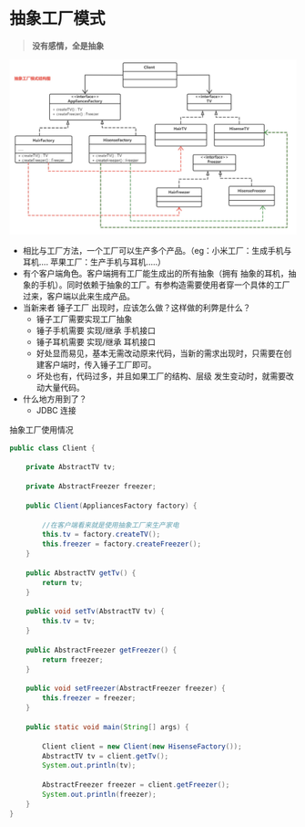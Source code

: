 # 抽象工厂模式

> **没有感情，全是抽象**

![](image/image_kPAK_Y1-gL.png)

-   相比与工厂方法，一个工厂可以生产多个产品。（eg：小米工厂：生成手机与耳机.... 苹果工厂：生产手机与耳机.....）
-   有个客户端角色。客户端拥有工厂能生成出的所有抽象（拥有 抽象的耳机，抽象的手机）。同时依赖于抽象的工厂。有参构造需要使用者穿一个具体的工厂过来，客户端以此来生成产品。
-   当新来者 锤子工厂 出现时，应该怎么做？这样做的利弊是什么？
    -   锤子工厂需要实现工厂抽象
    -   锤子手机需要 实现/继承 手机接口
    -   锤子耳机需要 实现/继承 耳机接口
    -   好处显而易见，基本无需改动原来代码，当新的需求出现时，只需要在创建客户端时，传入锤子工厂即可。
    -   坏处也有，代码过多，并且如果工厂的结构、层级 发生变动时，就需要改动大量代码。
-   什么地方用到了？
    -   JDBC 连接

抽象工厂使用情况

```java
public class Client {

    private AbstractTV tv;

    private AbstractFreezer freezer;

    public Client(AppliancesFactory factory) {

        //在客户端看来就是使用抽象工厂来生产家电
        this.tv = factory.createTV();
        this.freezer = factory.createFreezer();
    }

    public AbstractTV getTv() {
        return tv;
    }

    public void setTv(AbstractTV tv) {
        this.tv = tv;
    }

    public AbstractFreezer getFreezer() {
        return freezer;
    }

    public void setFreezer(AbstractFreezer freezer) {
        this.freezer = freezer;
    }

    public static void main(String[] args) {

        Client client = new Client(new HisenseFactory());
        AbstractTV tv = client.getTv();
        System.out.println(tv);

        AbstractFreezer freezer = client.getFreezer();
        System.out.println(freezer);
    }
}
```
